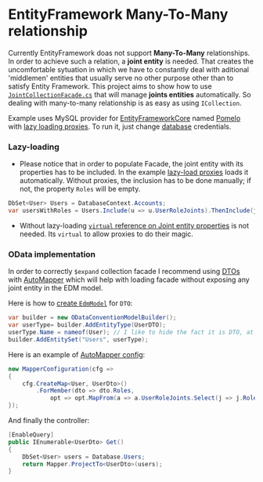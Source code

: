 # EntityFramework Many-To-Many relationship

Currently EntityFramework doas not support **Many-To-Many** relationships. In order to achieve such a relation, a **joint entity** is needed. That creates the uncomfortable sytuation in which we have to constantly deal with aditional 'middlemen' entities that usually serve no other purpose other than to satisfy Entity Framework. This project aims to show how to use  [`JointCollectionFacade.cs`](https://github.com/ZBAGI/EntityFramework-ManyToMany/blob/master/EntityFramework-ManyToMany/Relationship/JointCollectionFacade.cs) that will manage **joints entities** automatically. So dealing with many-to-many relationship is as easy as using `ICollection`.

Example uses MySQL provider for [EntityFrameworkCore](https://github.com/aspnet/EntityFrameworkCore) named [Pomelo](https://github.com/PomeloFoundation/Pomelo.EntityFrameworkCore.MySql) with [lazy loading proxies](https://www.nuget.org/packages/Microsoft.EntityFrameworkCore.Proxies/). To run it, just change [database](https://github.com/ZBAGI/EntityFramework-ManyToMany/blob/master/EntityFramework-ManyToMany/Database.cs) credentials.

### Lazy-loading
- Please notice that in order to populate Facade, the joint entity with its properties has to be included. In the example [lazy-load proxies](https://github.com/ZBAGI/EntityFramework-ManyToMany/blob/master/EntityFramework-ManyToMany/Database.cs#L51) loads it automatically. Without proxies, the inclusion has to be done manually; if not, the property `Roles` will be empty.
```csharp
DbSet<User> Users = DatabaseContext.Accounts;
var usersWithRoles = Users.Include(u => u.UserRoleJoints).ThenInclude(j => j.Role).ToList();
```

 - Without lazy-loading [`virtual` reference on Joint entity properties](https://github.com/ZBAGI/EntityFramework-ManyToMany/blob/master/EntityFramework-ManyToMany/Models/UserRoleJoint.cs) is not needed. Its `virtual` to allow proxies to do their magic.

### OData implementation
In order to correctly `$expand` collection facade I recommend using [DTOs](https://en.wikipedia.org/wiki/Data_transfer_object) with [AutoMapper](https://github.com/AutoMapper/AutoMapper) which will help with loading facade without exposing any joint entity in the EDM model.

Here is how to [create `EdmModel`](http://odata.github.io/WebApi/#02-04-convention-model-builder) for `DTO`:
```csharp
var builder = new ODataConventionModelBuilder();
var userType= builder.AddEntityType(UserDTO);
userType.Name = nameof(User); // I like to hide the fact it is DTO, at the end every entity in EDM should be DTO so adding sufix into every entry is pointless.
builder.AddEntitySet("Users", userType);
```
Here is an example of [AutoMapper config](https://automapper.readthedocs.io/en/latest/Getting-started.html#where-do-i-configure-automapper):
```csharp
new MapperConfiguration(cfg =>
{
    cfg.CreateMap<User, UserDto>()
        .ForMember(dto => dto.Roles,
            opt => opt.MapFrom(a => a.UserRoleJoints.Select(j => j.Role).AsQueryable()));
});
```
And finally the controller:
```csharp
[EnableQuery]
public IEnumerable<UserDto> Get()
{
    DbSet<User> users = Database.Users;
    return Mapper.ProjectTo<UserDto>(users);
} 
```
